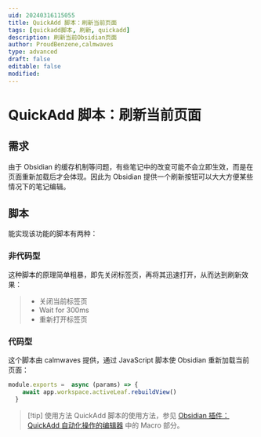 ```yaml
---
uid: 20240316115055
title: QuickAdd 脚本：刷新当前页面
tags: [quickadd脚本, 刷新, quickadd]
description: 刷新当前Obsidian页面
author: ProudBenzene,calmwaves
type: advanced
draft: false
editable: false
modified: 
---
```


# QuickAdd 脚本：刷新当前页面

## 需求

由于 Obsidian 的缓存机制等问题，有些笔记中的改变可能不会立即生效，而是在页面重新加载后才会体现。因此为 Obsidian 提供一个刷新按钮可以大大方便某些情况下的笔记编辑。

## 脚本

能实现该功能的脚本有两种：

### 非代码型

这种脚本的原理简单粗暴，即先关闭标签页，再将其迅速打开，从而达到刷新效果：

> - 关闭当前标签页
> - Wait for 300ms
> - 重新打开标签页

### 代码型

这个脚本由 calmwaves 提供，通过 JavaScript 脚本使 Obsidian 重新加载当前页面：

```JavaScript
module.exports =  async (params) => {
    await app.workspace.activeLeaf.rebuildView()
  }
```

> [!tip] 使用方法
> QuickAdd 脚本的使用方法，参见 [Obsidian 插件：QuickAdd 自动化操作的编辑器](https://pkmer.cn/show/20230508001129) 中的 Macro 部分。